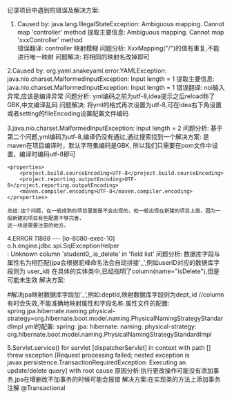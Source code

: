  记录项目中遇到的错误及解决方案:
 1. Caused by: java.lang.IllegalStateException: Ambiguous mapping. Cannot map 'controller' method 
  提取主要信息:   Ambiguous mapping. Cannot map 'xxxController' method    
     错误翻译: controller 映射模糊
     问题分析: XxxMapping("/")的值有重复,不能进行唯一映射
     问题解决: 将相同的映射名改掉即可
     
 2.Caused by: org.yaml.snakeyaml.error.YAMLException: java.nio.charset.MalformedInputException: Input length = 1
   提取主要信息: java.nio.charset.MalformedInputException: Input length = 1
     错误翻译: noi输入异常,应该是编译异常
     问题分析: yml编码之前为utf-8,idea提示之后reload称了GBK,中文编译乱码
     问题解决: 将yml的格式再次设置为utf-8,可在idea右下角设置或者setting的fileEncoding设置配置文件编码
     
 3.java.nio.charset.MalformedInputException: Input length = 2
    问题分析: 基于第二个问题,yml编码为utf-8,编译仍没有通过,通过搜索找到一个解决方案:
    是maven在项目编译时，默认字符集编码是GBK, 所以我们只需要在pom文件中设置，编译时编码utf-8即可
    
    <properties>
        <project.build.sourceEncoding>UTF-8</project.build.sourceEncoding>
        <project.reporting.outputEncoding>UTF-8</project.reporting.outputEncoding>
        <maven.compiler.encoding>UTF-8</maven.compiler.encoding>
    </properties>
   
    总结:这个问题，在一般成熟的项目里面是不会出现的，他一般出现在新建的项目上面，因为一般新建的项目有些配置不够完善，
    这一块是需要注意的地方。
 4.ERROR 11888 --- [io-8080-exec-10] o.h.engine.jdbc.spi.SqlExceptionHelper   
 : Unknown column 'student0_.is_delete' in 'field list'
 问题分析: 数据库字段与属性名为相匹配(jpa会根据驼峰命名法会自动拼接'_',例如userID对应的数据库字段则为 user_id)
       在具体的实体类中,已经指明了column(name="isDelete"),但是可能未生效
 解决方案:
 
 #解决jpa映射数据库字段加'_',例如:deptId,映射数据库字段则为dept_id //column有时会失效,不能准确地映射属性和字段名称
 属性文件的配置:
 spring.jpa.hibernate.naming.physical-strategy=org.hibernate.boot.model.naming.PhysicalNamingStrategyStandardImpl
 yml的配置:
 spring:
   jpa:
     hibernate:
       naming:
         physical-strategy: org.hibernate.boot.model.naming.PhysicalNamingStrategyStandardImpl
         
 5.Servlet.service() for servlet [dispatcherServlet] in context with path [] threw exception 
 [Request processing failed; nested exception is javax.persistence.TransactionRequiredException: Executing an update/delete query] with root cause
 原因分析:执行更改操作可能没有添加事务,jpa在增删改不加事务的时候可能会报错
 解决方案:在实现类的方法上添加事务注解 @Transactional